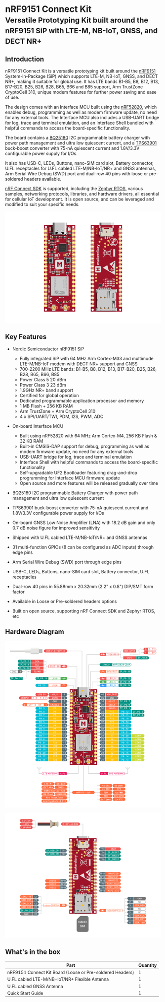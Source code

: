 # nRF9151 Connect Kit<br/><small>Versatile Prototyping Kit built around the nRF9151 SiP with LTE-M, NB-IoT, GNSS, and DECT NR+</small>

## Introduction

nRF9151 Connect Kit is a versatile prototyping kit built around the [nRF9151] System-in-Package
(SiP) which supports LTE-M, NB-IoT, GNSS, and DECT NR+, making it suitable for global use. It
has LTE bands B1-B5, B8, B12, B13, B17-B20, B25, B26, B28, B65, B66 and B85 support, Arm
TrustZone CryptoCell 310, unique modem features for further power saving and ease of use.

The design comes with an Interface MCU built using the [nRF52820], which enables debug, programming
as well as modem firmware update, no need for any external tools. The Interface MCU also includes a
USB-UART bridge for log, trace and terminal emulation, and an Interface Shell bundled with helpful
commands to access the board-specific functionality.

The board contains a [BQ25180] I2C programmable battery charger with power path management
and ultra low quiescent current, and a [TPS63901] buck-boost converter with 75-nA quiescent
current and 1.8V/3.3V configurable power supply for I/Os.

It also has USB-C, LEDs, Buttons, nano-SIM card slot, Battery connector, U.FL receptacles for U.FL
cabled LTE-M/NB-IoT/NR+ and GNSS antennas, Arm Serial Wire Debug (SWD) port and dual-row 40 pins
with loose or pre-soldered headers available.

[nRF Connect SDK] is supported, including the [Zephyr RTOS], various samples, networking protocols,
libraries, and hardware drivers, all essential for cellular IoT development. It is open source,
and can be leveraged and modified to suit your specific needs.

![](./assets/images/nrf9151_connectkit_prod_hero_reva.png)

## Key Features

* Nordic Semiconductor nRF9151 SiP

	- Fully integrated SiP with 64 MHz Arm Cortex-M33 and multimode LTE-M/NB-IoT modem with
	  DECT NR+ support and GNSS
	- 700-2200 MHz LTE bands: B1-B5, B8, B12, B13, B17-B20, B25, B26, B28, B65, B66, B85
	- Power Class 5 20 dBm
	- Power Class 3 23 dBm
	- 1.9GHz NR+ band support
	- Certified for global operation
	- Dedicated programmable application processor and memory
	- 1 MB Flash + 256 KB RAM
	- Arm TrustZone + Arm CryptoCell 310
	- 4 x SPI/UART/TWI, PDM, I2S, PWM, ADC

* On-board Interface MCU

	- Built using nRF52820 with 64 MHz Arm Cortex-M4, 256 KB Flash & 32 KB RAM
	- Built-in CMSIS-DAP support for debug, programming as well as modem firmware update,
	  no need for any external tools
	- USB-UART bridge for log, trace and terminal emulation
	- Interface Shell with helpful commands to access the board-specific functionality
	- Self-upgradable UF2 Bootloader featuring drag-and-drop programming for Interface MCU firmware update
	- Open source and more features will be released gradually over time

* BQ25180 I2C programmable Battery Charger with power path management and ultra low quiescent current 
* TPS63901 buck-boost converter with 75-nA quiescent current and 1.8V/3.3V configurable power supply for I/Os
* On-board GNSS Low Noise Amplifier (LNA) with 18.2 dB gain and only 0.7 dB noise figure for improved sensitivity
* Shipped with U.FL cabled LTE-M/NB-IoT/NR+ and GNSS antennas
* 31 multi-function GPIOs (8 can be configured as ADC inputs) through edge pins
* Arm Serial Wire Debug (SWD) port through edge pins
* USB-C, LEDs, Buttons, nano-SIM card slot, Battery connector, U.FL receptacles
* Dual-row 40 pins in 55.88mm x 20.32mm (2.2" x 0.8") DIP/SMT form factor
* Available in Loose or Pre-soldered headers options
* Built on open source, supporting nRF Connect SDK and Zephyr RTOS, etc

## Hardware Diagram

[![](./assets/images/nrf9151_connectkit_hw_diagram_front.png)][HW Diagram PDF]

[![](./assets/images/nrf9151_connectkit_hw_diagram_back.png)][HW Diagram PDF]


## What's in the box

|Part                                                      |Quantity |
|----------------------------------------------------------|---------|
|nRF9151 Connect Kit Board (Loose or Pre-soldered Headers) |1        |
|U.FL cabled LTE-M/NB-IoT/NR+ Flexible Antenna             |1        |
|U.FL cabled GNSS Antenna                                  |1        |
|Quick Start Guide                                         |1        |

[nRF9151]: https://www.nordicsemi.com/Products/nRF9151
[nRF52820]: https://www.nordicsemi.com/Products/nrf52820
[BQ25180]: https://www.ti.com/product/BQ25180
[TPS63901]: https://www.ti.com/product/TPS63901
[nRF Connect SDK]: https://github.com/nrfconnect/sdk-nrf
[Zephyr RTOS]: https://github.com/zephyrproject-rtos/zephyr
[HW Diagram PDF]: ./assets/attachments/nrf9151-connectkit-hardware-diagram_reva.pdf
